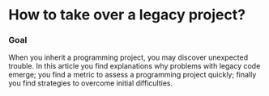 # How to take over a legacy project?

### Goal
When you inherit a programming project, you may discover unexpected trouble. In this article you find explanations why problems with legacy code emerge; you find a metric to assess a programming project quickly; finally you find strategies to overcome initial difficulties.
